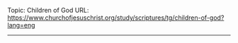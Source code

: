 Topic: Children of God
URL: https://www.churchofjesuschrist.org/study/scriptures/tg/children-of-god?lang=eng

---

